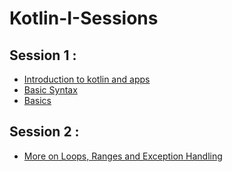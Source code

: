 # Kotlin-I-Sessions

## Session 1 : 
- [Introduction to kotlin and apps](https://github.com/Google-Developers-Sohag/Kotlin-I-Sessions/releases/download/PDF-1/Introduction.to.applications.and.kotlin.programming.language.pdf)
- [Basic Syntax](https://github.com/Google-Developers-Sohag/Kotlin-I-Sessions/releases/download/PDF-2/Basic.Syntax.pdf)
- [Basics](https://github.com/Google-Developers-Sohag/Kotlin-I-Sessions/blob/master/src/kotlinSessions/SessionOne.kt)

## Session 2 :
- [More on Loops, Ranges and Exception Handling](https://github.com/Google-Developers-Sohag/Kotlin-I-Sessions/blob/master/src/kotlinSessions/SessionTwo.kt)


